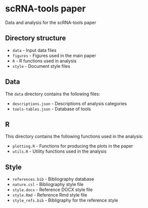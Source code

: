 scRNA-tools paper
=================

Data and analysis for the scRNA-tools paper

Directory structure
--------------------

* `data` - Input data files
* `figures` - Figures used in the main paper
* `R` - R functions used in analysis
* `style` - Document style files

Data
----

The `data` directory contains the following files:

* `descriptions.json` - Descriptions of analysis categories
* `tools-tables.json` - Database of tools

R
---

This directory contains the following functions used in the analysis:

* `plotting.R` - Functions for producing the plots in the paper
* `utils.R` - Utility functions used in the analysis

Style
-----

* `references.bib` - Bibliography database
* `nature.csl` - Bibliography style file
* `style.docx` - Reference DOCX style file
* `style.Rmd` - Reference Rmd style file
* `style_refs.bib` - Bibligraphy for the reference style
